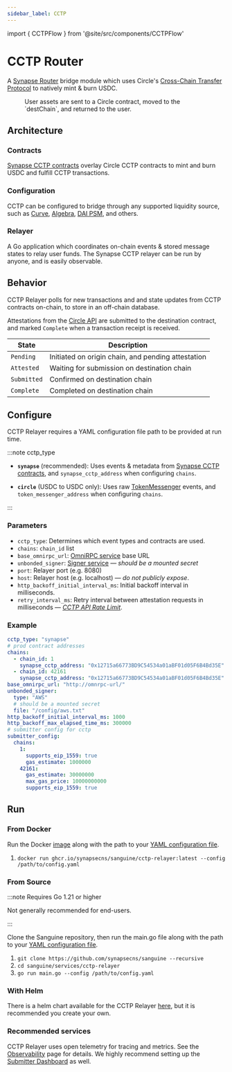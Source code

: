 ```yaml
---
sidebar_label: CCTP
---
```


import { CCTPFlow } from '@site/src/components/CCTPFlow'

# CCTP Router

A [Synapse Router](../Synapse-Router) bridge module which uses Circle's [Cross-Chain Transfer Protocol](https://www.circle.com/en/cross-chain-transfer-protocol) to natively mint & burn USDC.

<figure>
    <CCTPFlow />
    <figcaption>User assets are sent to a Circle contract, moved to the `destChain`, and returned to the user.</figcaption>
</figure>

## Architecture

### Contracts

[Synapse CCTP contracts](/docs/Contracts/CCTP) overlay Circle CCTP contracts to mint and burn USDC and fulfill CCTP transactions.

### Configuration
CCTP can be configured to bridge through any supported liquidity source, such as [Curve](https://github.com/synapsecns/synapse-contracts/blob/885cbe06a960591b1bdef330f3d3d57c49dba8e2/contracts/router/modules/pool/curve/CurveV1Module.sol), [Algebra](https://github.com/synapsecns/synapse-contracts/blob/885cbe06a960591b1bdef330f3d3d57c49dba8e2/contracts/router/modules/pool/algebra/AlgebraModule.sol), [DAI PSM](https://github.com/synapsecns/synapse-contracts/blob/885cbe06a960591b1bdef330f3d3d57c49dba8e2/contracts/router/modules/pool/dss/DssPsmModule.sol),  and others.

### Relayer

A Go application which coordinates on-chain events & stored message states to relay user funds. The Synapse CCTP relayer can be run by anyone, and is easily observable.

## Behavior

CCTP Relayer polls for new transactions and and state updates from CCTP contracts on-chain, to store in an off-chain database.

Attestations from the [Circle API](https://developers.circle.com/stablecoin/reference) are submitted to the destination contract, and marked `Complete` when a transaction receipt is received.

| State       | Description |
|-------------|-------------|
| `Pending`   | Initiated on origin chain, and pending attestation |
| `Attested`  | Waiting for submission on destination chain |
| `Submitted` | Confirmed on destination chain |
| `Complete`  | Completed on destination chain |

<!-- [Message states ↗](https://pkg.go.dev/github.com/synapsecns/sanguine/services/cctp-relayer@v0.10.0/types#MessageState) -->
<!-- [combines](https://medium.com/@matt.denobrega/state-vs-event-based-web-architectures-59ab1f47656b) -->

## Configure

CCTP Relayer requires a YAML configuration file path to be provided at run time.

:::note cctp_type

* **`synapse`** (recommended): Uses events & metadata from [Synapse CCTP contracts](/docs/Contracts/CCTP), and `synapse_cctp_address` when configuring `chains`.

* **`circle`** (USDC to USDC only): Uses raw [TokenMessenger](https://github.com/circlefin/evm-cctp-contracts/blob/817397db0a12963accc08ff86065491577bbc0e5/src/TokenMessenger.sol) events, and `token_messenger_address` when configuring `chains`.

:::

### Parameters

* `cctp_type`: Determines which event types and contracts are used.
* `chains`: `chain_id` list
* `base_omnirpc_url`: [OmniRPC service](/docs/Services/Omnirpc) base URL
* `unbonded_signer`: [Signer service](/docs/Services/Signer) — *should be a mounted secret*
* `port`: Relayer port (e.g. 8080)
* `host`: Relayer host (e.g. localhost) — *do not publicly expose*.
* `http_backoff_initial_interval_ms`: Initial backoff interval in milliseconds.
* `retry_interval_ms`: Retry interval between attestation requests in milliseconds — *[CCTP API Rate Limit](https://developers.circle.com/stablecoins/docs/limits)*.

 ### Example

```yaml
cctp_type: "synapse"
# prod contract addresses
chains:
  - chain_id: 1
    synapse_cctp_address: "0x12715a66773BD9C54534a01aBF01d05F6B4Bd35E"
  - chain_id: 42161
    synapse_cctp_address: "0x12715a66773BD9C54534a01aBF01d05F6B4Bd35E"
base_omnirpc_url: "http://omnrpc-url/"
unbonded_signer:
  type: "AWS"
  # should be a mounted secret
  file: "/config/aws.txt"
http_backoff_initial_interval_ms: 1000
http_backoff_max_elapsed_time_ms: 300000
# submitter config for cctp
submitter_config:
  chains:
    1:
      supports_eip_1559: true
      gas_estimate: 1000000
    42161:
      gas_estimate: 30000000
      max_gas_price: 10000000000
      supports_eip_1559: true
```


## Run

### From Docker

Run the Docker [image](https://github.com/synapsecns/sanguine/pkgs/container/sanguine%2Fcctp-relayer) along with the path to your [YAML configuration file](#configure).

1. `docker run ghcr.io/synapsecns/sanguine/cctp-relayer:latest --config /path/to/config.yaml`

### From Source

:::note Requires Go 1.21 or higher

Not generally recommended for end-users.

:::

Clone the Sanguine repository, then run the main.go file along with the path to your [YAML configuration file](#configure).

1. `git clone https://github.com/synapsecns/sanguine --recursive`
2. `cd sanguine/services/cctp-relayer`
3. `go run main.go --config /path/to/config.yaml`

### With Helm

There is a helm chart available for the CCTP Relayer [here](https://artifacthub.io/packages/helm/synapse/cctp/0.2.0), but it is recommended you create your own.

### Recommended services

CCTP Relayer uses open telemetry for tracing and metrics. See the [Observability](/docs/Services/Observability) page for details. We highly recommend setting up the [Submitter Dashboard](/docs/Services/Submitter) as well.

